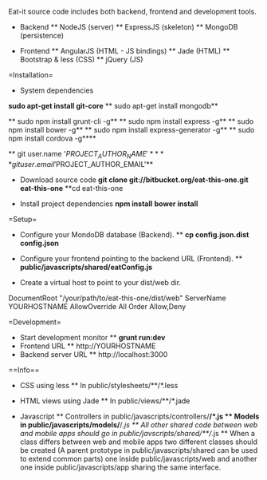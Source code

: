 Eat-it source code includes both backend, frontend and development tools.

* Backend
** NodeJS (server)
** ExpressJS (skeleton)
** MongoDB (persistence)

* Frontend
** AngularJS (HTML - JS bindings)
** Jade (HTML)
** Bootstrap & less (CSS)
** jQuery (JS)

=Installation=

* System dependencies

**sudo apt-get install git-core**
** sudo apt-get install mongodb**

** sudo npm install grunt-cli -g**
** sudo npm install express -g**
** sudo npm install bower -g**
** sudo npm install express-generator -g**
** sudo npm install cordova -g****

** git user.name '$PROJECT_AUTHOR_NAME'**
** git user.email '$PROJECT_AUTHOR_EMAIL'**

* Download source code
**git clone git://bitbucket.org/eat-this-one.git eat-this-one**
**cd eat-this-one

* Install project dependencies
**npm install**
**bower install**

=Setup=

* Configure your MondoDB database (Backend).
** **cp config.json.dist config.json**

* Configure your frontend pointing to the backend URL (Frontend).
** **public/javascripts/shared/eatConfig.js**

* Create a virtual host to point to your dist/web dir.
<VirtualHost YOURHOSTNAME:80>
    DocumentRoot "/your/path/to/eat-this-one/dist/web"
    ServerName YOURHOSTNAME
    <Directory "/your/path/to/eat-this-one/dist/web">
        AllowOverride All
        Order Allow,Deny
    </Directory>
</VirtualHost>


=Development=

* Start development monitor
** **grunt run:dev**
* Frontend URL
** http://YOURHOSTNAME
* Backend server URL
** http://localhost:3000

==Info==

* CSS using less
** In public/stylesheets/**/*.less

* HTML views using Jade
** In public/views/**/*.jade

* Javascript
** Controllers in public/javascripts/controllers/**/*.js
** Models in public/javascripts/models/**/*.js
** All other shared code between web and mobile apps should go in public/javscripts/shared/**/*.js
** When a class differs between web and mobile apps two different classes should be created (A parent prototype in public/javascripts/shared can be used to extend common parts) one inside public/javascripts/web and another one inside public/javascripts/app sharing the same interface.
